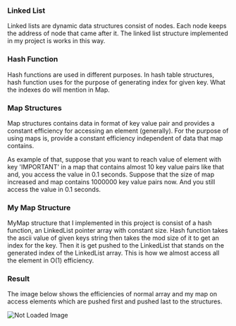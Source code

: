 ### Linked List
Linked lists are dynamic data structures consist of nodes. Each node keeps
the address of node that came after it. The linked list structure implemented
in my project is works in this way.

### Hash Function

Hash functions are used in different purposes. In hash table structures, hash function
uses for the purpose of generating index for given key. What the indexes do will mention
in Map.

### Map Structures

Map structures contains data in format of key value pair and provides a constant
efficiency for accessing an element (generally). For the purpose of using maps is,
provide a constant efficiency independent of data that map contains.

As example of that, suppose that you want to reach value of element with key 'IMPORTANT'
in a map that contains almost 10 key value pairs like that and, you access the value
in 0.1 seconds. Suppose that the size of map increased and map contains 1000000 key
value pairs now. And you still access the value in 0.1 seconds.

### My Map Structure

MyMap structure that I implemented in this project is consist of a hash function,
an LinkedList pointer array with constant size. Hash function takes the ascii value
of given keys string then takes the mod size of it to get an index for the key. Then
it is get pushed to the LinkedList that stands on the generated index of the 
LinkedList array. This is how we almost access all the element in O(1) efficiency.

### Result

The image below shows the efficiencies of normal array and my map on access elements
which are pushed first and pushed last to the structures.

![Not Loaded Image](https://eneskzlcn.github.io/MyOwnMapStructure/result.png)